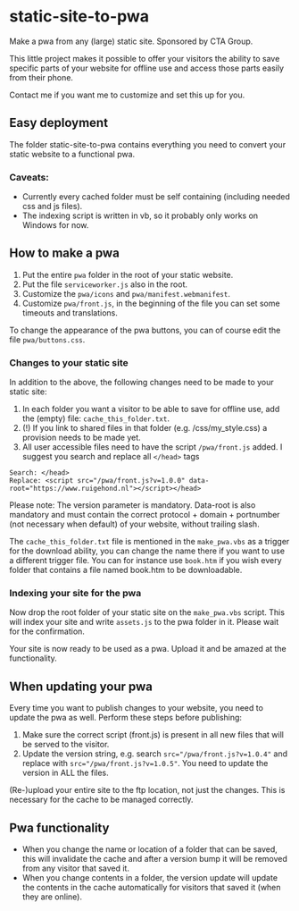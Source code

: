 # static-site-to-pwa
Make a pwa from any (large) static site. Sponsored by CTA Group.

This little project makes it possible to offer your visitors the ability to save specific parts of your website for offline use and access those parts easily from their phone. 

Contact me if you want me to customize and set this up for you.

## Easy deployment
The folder static-site-to-pwa contains everything you need to convert your static website to a functional pwa.

### Caveats:
- Currently every cached folder must be self containing (including needed css and js files).
- The indexing script is written in vb, so it probably only works on Windows for now.

## How to make a pwa
1. Put the entire `pwa` folder in the root of your static website.
2. Put the file `serviceworker.js` also in the root.
3. Customize the `pwa/icons` and `pwa/manifest.webmanifest`.
4. Customize `pwa/front.js`, in the beginning of the file you can set some timeouts and translations.

To change the appearance of the pwa buttons, you can of course edit the file `pwa/buttons.css`.

### Changes to your static site
In addition to the above, the following changes need to be made to your static site:

1. In each folder you want a visitor to be able to save for offline use, add the (empty) file: `cache_this_folder.txt`.
2. (!) If you link to shared files in that folder (e.g. /css/my_style.css) a provision needs to be made yet.
3. All user accessible files need to have the script `/pwa/front.js` added. I suggest you search and replace all `</head>` tags

```
Search: </head>
Replace: <script src="/pwa/front.js?v=1.0.0" data-root="https://www.ruigehond.nl"></script></head>
```
Please note: The version parameter is mandatory. Data-root is also mandatory and must contain the correct protocol + domain + portnumber (not necessary when default) of your website, without trailing slash.

The `cache_this_folder.txt` file is mentioned in the `make_pwa.vbs` as a trigger for the download ability, you can change the name there if you want to use a different trigger file.
You can for instance use `book.htm` if you wish every folder that contains a file named book.htm to be downloadable.

### Indexing your site for the pwa
Now drop the root folder of your static site on the `make_pwa.vbs` script. This will index your site and write `assets.js` to the pwa folder in it. Please wait for the confirmation.

Your site is now ready to be used as a pwa. Upload it and be amazed at the functionality.

## When updating your pwa
Every time you want to publish changes to your website, you need to update the pwa as well. Perform these steps before publishing:

1. Make sure the correct script (front.js) is present in all new files that will be served to the visitor.
2. Update the version string, e.g. search `src="/pwa/front.js?v=1.0.4"` and replace with `src="/pwa/front.js?v=1.0.5"`. You need to update the version in ALL the files.

(Re-)upload your entire site to the ftp location, not just the changes. This is necessary for the cache to be managed correctly.

## Pwa functionality
- When you change the name or location of a folder that can be saved, this will invalidate the cache and after a version bump it will be removed from any visitor that saved it.
- When you change contents in a folder, the version update will update the contents in the cache automatically for visitors that saved it (when they are online).

